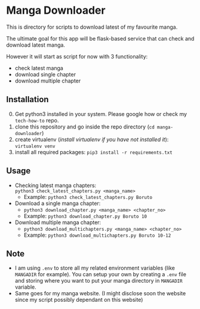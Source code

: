 # Manga Downloader

This is directory for scripts to download latest of my favourite manga.  

The ultimate goal for this app will be flask-based service that can check and download latest manga.  

However it will start as script for now with 3 functionality:  
- check latest manga
- download single chapter
- download multiple chapter

## Installation
0. Get python3 installed in your system. Please google how or check my `tech-how-to` repo.
1. clone this repository and go inside the repo directory (`cd manga-downloader`)
2. create virtualenv (*install virtualenv if you have not installed it*): `virtualenv venv`
3. install all required packages: `pip3 install -r requirements.txt`  

## Usage  
- Checking latest manga chapters:  
    `python3 check_latest_chapters.py <manga_name>`
    - Example: `python3 check_latest_chapters.py Boruto`
- Download a single manga chapter:  
    - `python3 download_chapter.py <manga_name> <chapter_no>`
    - Example: `python3 download_chapter.py Boruto 10`
- Download multiple manga chapter:
    - `python3 download_multichapters.py <manga_name> <chapter_no>`
    - Example: `python3 download_multichapters.py Boruto 10-12`
  
## Note
- I am using `.env` to store all my related environment variables (like `MANGADIR` for example). You can setup your own by creating a `.env` file and storing where you want to put your manga directory in `MANGADIR` variable.
- Same goes for my manga website. (I might disclose soon the website since my script possibly dependant on this website)